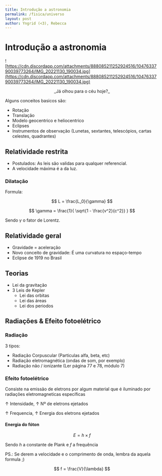 ```yaml
---
title: Introdução a astronomia
permalink: /fisica/universo
layout: post
author: Yngrid (<3), Rebecca
---
```


# Introdução a astronomia
![https://cdn.discordapp.com/attachments/888085211252924516/1047633790039773264/IMG_20221130_190034.jpg](https://cdn.discordapp.com/attachments/888085211252924516/1047633790039773264/IMG_20221130_190034.jpg)
<p align="center">_Já olhou para o céu hoje?_</p>

Alguns conceitos basicos são:
- Rotação
- Translação
- Modelo geocentrico e heliocentrico
- Eclipses
- Instrumentos de observação (Lunetas, sextantes, telescópios, cartas celestes, quadrantes)

## Relatividade restrita
- Postulados: As leis são validas para qualquer referencial.
- A velocidade máxima é a da luz.

### Dilatação
Formula:

$$ L = \frac{L_0}{\gamma} $$

$$ \gamma = \frac{1}{ \sqrt{1 - \frac{v^2}{c^2}} } $$

Sendo $\gamma$ o fator de Lorentz.

## Relatividade geral
- Gravidade = aceleração
- Novo conceito de gravidade: É uma curvatura no espaço-tempo
- Eclipse de 1919 no Brasil

## Teorias
- Lei da gravitação
- 3 Leis de Kepler
  - Lei das orbitas
  - Lei das áreas
  - Lei dos periodos

## Radiações & Efeito fotoelétrico
### Radiação
3 tipos:

- Radiação Corpuscular (Particulas alfa, beta, etc)
- Radiação eletromagnética (ondas de som, por exemplo)
- Radiação não / ionizante (Ler página 77 e 78, módulo 7)

### Efeito fotoelétrico
Consiste na emissão de eletrons por algum material que é iluminado por radiações eletromagneticas específicas

$\uparrow$ Intensidade, $\uparrow$ Nº de eletrons ejetados

$\uparrow$ Frequencia, $\uparrow$ Energia dos eletrons ejetados

#### Energia do fóton
$$ E = h \times f $$

Sendo $h$ a constante de Plank e $f$ a frequência

PS.: Se derem a velocidade e o comprimento de onda, lembra da aquela formula ;)

$$ f = \frac{V}{\lambda} $$
